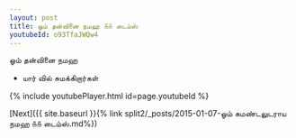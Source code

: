 ```yaml
---
layout: post
title: ஓம் தன்வினை நமஹ ௧௧ டைம்ஸ்
youtubeId: o93TfaJWQw4
---
```

 
 
 ஓம் தன்வினை நமஹ  
 
 -  யார் வில் சுமக்கிறார்கள் 
 
  
 
  
 
 
 
 
 
 


{% include youtubePlayer.html id=page.youtubeId %}
 
[Next]({{ site.baseurl }}{% link  split2/_posts/2015-01-07-ஓம் கமண்டலுடராய நமஹ ௧௧ டைம்ஸ்.md%})
 
